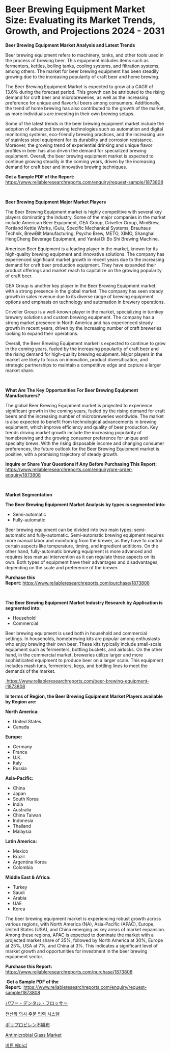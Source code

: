 <p><h1>Beer Brewing Equipment Market Size: Evaluating its Market Trends, Growth, and Projections 2024 - 2031</h1></p><p><strong>Beer Brewing Equipment Market Analysis and Latest Trends</strong></p>
<p><p>Beer brewing equipment refers to machinery, tanks, and other tools used in the process of brewing beer. This equipment includes items such as fermenters, kettles, boiling tanks, cooling systems, and filtration systems, among others. The market for beer brewing equipment has been steadily growing due to the increasing popularity of craft beer and home brewing.</p><p>The Beer Brewing Equipment Market is expected to grow at a CAGR of 13.6% during the forecast period. This growth can be attributed to the rising demand for craft beer and microbreweries, as well as the increasing preference for unique and flavorful beers among consumers. Additionally, the trend of home brewing has also contributed to the growth of the market, as more individuals are investing in their own brewing setups.</p><p>Some of the latest trends in the beer brewing equipment market include the adoption of advanced brewing technologies such as automation and digital monitoring systems, eco-friendly brewing practices, and the increasing use of stainless steel equipment for its durability and corrosion resistance. Moreover, the growing trend of experiential drinking and unique flavor profiles in beer has also driven the demand for specialized brewing equipment. Overall, the beer brewing equipment market is expected to continue growing steadily in the coming years, driven by the increasing demand for craft beer and innovative brewing techniques.</p></p>
<p><strong>Get a Sample PDF of the Report:&nbsp;</strong> <a href="https://www.reliableresearchreports.com/enquiry/request-sample/1873808">https://www.reliableresearchreports.com/enquiry/request-sample/1873808</a></p>
<p>&nbsp;</p>
<p><strong>Beer Brewing Equipment Major Market Players</strong></p>
<p><p>The Beer Brewing Equipment market is highly competitive with several key players dominating the industry. Some of the major companies in the market include American Beer Equipment, GEA Group, Criveller Group, MiniBrew, Portland Kettle Works, iGulu, Specific Mechanical Systems, Brauhaus Technik, BrewBilt Manufacturing, Psycho Brew, METO, XIMO, Shanghai HengCheng Beverage Equipment, and Yantai Di Bo Shi Brewing Machine.</p><p>American Beer Equipment is a leading player in the market, known for its high-quality brewing equipment and innovative solutions. The company has experienced significant market growth in recent years due to the increasing demand for craft beer production equipment. They have expanded their product offerings and market reach to capitalize on the growing popularity of craft beer.</p><p>GEA Group is another key player in the Beer Brewing Equipment market, with a strong presence in the global market. The company has seen steady growth in sales revenue due to its diverse range of brewing equipment options and emphasis on technology and automation in brewery operations.</p><p>Criveller Group is a well-known player in the market, specializing in turnkey brewery solutions and custom brewing equipment. The company has a strong market presence in North America and has experienced steady growth in recent years, driven by the increasing number of craft breweries looking to expand their operations.</p><p>Overall, the Beer Brewing Equipment market is expected to continue to grow in the coming years, fueled by the increasing popularity of craft beer and the rising demand for high-quality brewing equipment. Major players in the market are likely to focus on innovation, product diversification, and strategic partnerships to maintain a competitive edge and capture a larger market share.</p></p>
<p>&nbsp;</p>
<p><strong>What Are The Key Opportunities For Beer Brewing Equipment Manufacturers?</strong></p>
<p><p>The global Beer Brewing Equipment market is projected to experience significant growth in the coming years, fueled by the rising demand for craft beers and the increasing number of microbreweries worldwide. The market is also expected to benefit from technological advancements in brewing equipment, which improve efficiency and quality of beer production. Key trends driving market growth include the increasing popularity of homebrewing and the growing consumer preference for unique and specialty brews. With the rising disposable income and changing consumer preferences, the future outlook for the Beer Brewing Equipment market is positive, with a promising trajectory of steady growth.</p></p>
<p><strong>Inquire or Share Your Questions If Any Before Purchasing This Report:</strong> <a href="https://www.reliableresearchreports.com/enquiry/pre-order-enquiry/1873808">https://www.reliableresearchreports.com/enquiry/pre-order-enquiry/1873808</a></p>
<p>&nbsp;</p>
<p><strong>Market Segmentation</strong></p>
<p><strong>The Beer Brewing Equipment Market Analysis by types is segmented into:</strong></p>
<p><ul><li>Semi-automatic</li><li>Fully-automatic</li></ul></p>
<p><p>Beer brewing equipment can be divided into two main types: semi-automatic and fully-automatic. Semi-automatic brewing equipment requires more manual labor and monitoring from the brewer, as they have to control certain aspects like temperature, timing, and ingredient additions. On the other hand, fully-automatic brewing equipment is more advanced and requires less manual intervention as it can regulate these aspects on its own. Both types of equipment have their advantages and disadvantages, depending on the scale and preference of the brewer.</p></p>
<p><strong>Purchase this Report:&nbsp;</strong><a href="https://www.reliableresearchreports.com/purchase/1873808">https://www.reliableresearchreports.com/purchase/1873808</a></p>
<p>&nbsp;</p>
<p><strong>The Beer Brewing Equipment Market Industry Research by Application is segmented into:</strong></p>
<p><ul><li>Household</li><li>Commercial</li></ul></p>
<p><p>Beer brewing equipment is used both in household and commercial settings. In households, homebrewing kits are popular among enthusiasts who enjoy brewing their own beer. These kits typically include small-scale equipment such as fermenters, bottling buckets, and airlocks. On the other hand, in the commercial market, breweries utilize larger and more sophisticated equipment to produce beer on a larger scale. This equipment includes mash tuns, fermenters, kegs, and bottling lines to meet the demands of the market.</p></p>
<p><a href="https://www.reliableresearchreports.com/beer-brewing-equipment-r1873808">&nbsp;https://www.reliableresearchreports.com/beer-brewing-equipment-r1873808</a></p>
<p><strong>In terms of Region, the Beer Brewing Equipment Market Players available by Region are:</strong></p>
<p>
    <p> <strong> North America: </strong>
        <ul>
            <li>United States</li>
            <li>Canada</li>
        </ul>
        </p> 
    <p> <strong> Europe: </strong>
        <ul>
            <li>Germany</li>
            <li>France</li>
            <li>U.K.</li>
            <li>Italy</li>
            <li>Russia</li>
        </ul>
        </p> 
    <p> <strong> Asia-Pacific: </strong>
        <ul>
            <li>China</li>
            <li>Japan</li>
            <li>South Korea</li>
            <li>India</li>
            <li>Australia</li>
            <li>China Taiwan</li>
            <li>Indonesia</li>
            <li>Thailand</li>
            <li>Malaysia</li>
        </ul>
        </p> 
    <p> <strong> Latin America: </strong>
        <ul>
            <li>Mexico</li>
            <li>Brazil</li>
            <li>Argentina Korea</li>
            <li>Colombia</li>
        </ul>
        </p> 
    <p> <strong> Middle East & Africa: </strong>
        <ul>
            <li>Turkey</li>
            <li>Saudi</li>
            <li>Arabia</li>
            <li>UAE</li>
            <li>Korea</li>
        </ul>
    </p>
    </p>
<p><p>The beer brewing equipment market is experiencing robust growth across various regions, with North America (NA), Asia-Pacific (APAC), Europe, United States (USA), and China emerging as key areas of market expansion. Among these regions, APAC is expected to dominate the market with a projected market share of 35%, followed by North America at 30%, Europe at 25%, USA at 7%, and China at 3%. This indicates a significant level of market growth and opportunities for investment in the beer brewing equipment sector.</p></p>
<p><strong>Purchase this Report: </strong><a href="https://www.reliableresearchreports.com/purchase/1873808">https://www.reliableresearchreports.com/purchase/1873808</a></p>
<p>&nbsp;<strong>Get a Sample PDF of the Report:&nbsp;&nbsp;</strong><a href="https://www.reliableresearchreports.com/enquiry/request-sample/1873808">https://www.reliableresearchreports.com/enquiry/request-sample/1873808</a></p>
<p><strong></strong></p>
<p><p><a href="https://github.com/MosesSpinka1914/Market-Research-Report-List-1/blob/main/263726622534.md">パワー・デンタル・フロッサー</a></p><p><a href="https://medium.com/@constantinvon/%EC%BB%B4%ED%93%A8%ED%84%B0%ED%99%94%EB%90%9C-%EC%9D%98%EC%82%AC-%EC%B2%98%EB%B0%A9-%EC%A7%84%EB%8B%A8-%EC%8B%9C%EC%8A%A4%ED%85%9C-%EC%8B%9C%EC%9E%A5-%EC%8B%9C%EC%9E%A5-%EC%A0%90%EC%9C%A0%EC%9C%A8-%EC%8B%9C%EC%9E%A5-%ED%8A%B8%EB%A0%8C%EB%93%9C-%EB%B0%8F-%EB%AF%B8%EB%9E%98-%EC%84%B1%EC%9E%A5-%ED%83%90%EA%B5%AC-a6601ff5ef84">전산화 의사 주문 입력 시스템</a></p><p><a href="https://medium.com/@addyserr7687/%E3%83%9D%E3%83%AA%E3%83%97%E3%83%AD%E3%83%94%E3%83%AC%E3%83%B3%E4%B8%8D%E7%B9%94%E5%B8%83%E5%B8%82%E5%A0%B4-%E5%B8%82%E5%A0%B4%E3%82%B7%E3%82%A7%E3%82%A2-%E5%B8%82%E5%A0%B4%E5%8B%95%E5%90%91-%E5%B0%86%E6%9D%A5%E3%81%AE%E6%88%90%E9%95%B7%E3%82%92%E6%8E%A2%E3%82%8B-91bcb88f753c">ポリプロピレン不織布</a></p><p><a href="https://issuu.com/reportprime-2/docs/antimicrobial-glass-market-size-2030.pptx">Antimicrobial Glass Market</a></p><p><a href="https://github.com/Tristiarton768456/Market-Research-Report-List-1/blob/main/983481320629.md">버튼 배터리</a></p></p>